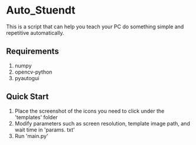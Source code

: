 # Auto_Stuendt
This is a script that can help you teach your PC do something simple and repetitive automatically.

## Requirements
1. numpy
2. opencv-python
3. pyautogui

## Quick Start
1. Place the screenshot of the icons you need to click under the 'templates' folder
2. Modify parameters such as screen resolution, template image path, and wait time in 'params. txt'
3. Run 'main.py'
